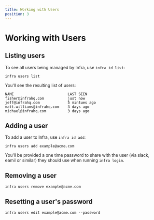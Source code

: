 ```yaml
---
title: Working with Users
position: 3
---
```


# Working with Users

## Listing users

To see all users being managed by Infra, use `infra id list`:

```
infra users list
```

You'll see the resulting list of users:

```
NAME                         LAST SEEN
fisher@infrahq.com           just now
jeff@infrahq.com             5 mintues ago
matt.williams@infrahq.com    3 days ago
michael@infrahq.com          3 days ago
```

## Adding a user

To add a user to Infra, use `infra id add`:

```
infra users add example@acme.com
```

You'll be provided a one time password to share with the user (via slack, eamil or similar) they should use when running `infra login`.

## Removing a user

```
infra users remove example@acme.com
```

## Resetting a user's password

```
infra users edit example@acme.com --password
```
